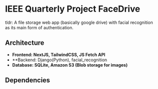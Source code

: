 # IEEE Quarterly Project FaceDrive

tldr: A file storage web app (basically google drive) with facial recognition as its main form of authentication. 

## Architecture
- **Frontend: NextJS, TailwindCSS, JS Fetch API**
- **Backend: Django(Python), facial_recognition
- **Database: SQLite, Amazon S3 (Blob storage for images)**

## Dependencies
